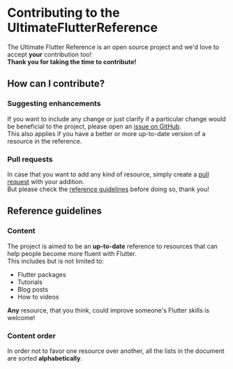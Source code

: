 # Contributing to the UltimateFlutterReference
The Ultimate Flutter Reference is an open source project and we'd love to accept **your** contribution too!  
**Thank you for taking the time to contribute!**

## How can I contribute?
### Suggesting enhancements
If you want to include any change or just clarify if a particular change would be beneficial to the project,
please open an [issue on GitHub](../../issues).  
This also applies if you have a better or more up-to-date version of a resource in the reference.

### Pull requests
In case that you want to add any kind of resource, simply create a [pull request](../../pulls) with your addition.  
But please check the [reference guidelines](#reference-guidelines) before doing so, thank you!

## Reference guidelines

### Content
The project is aimed to be an **up-to-date** reference to resources that can help people become more fluent with Flutter.  
This includes but is not limited to:
- Flutter packages
- Tutorials
- Blog posts
- How to videos

**Any** resource, that you think, could improve someone's Flutter skills is welcome!

### Content order
In order not to favor one resource over another, all the lists in the document are sorted **alphabetically**.
